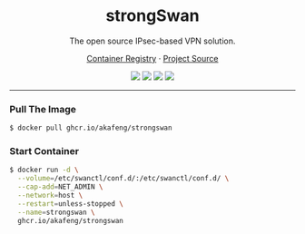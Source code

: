 <h1 align="center">strongSwan</h1>

<p align="center">The open source IPsec-based VPN solution.</p>

<p align="center">
    <a href="https://ghcr.io/akafeng/strongswan">Container Registry</a> ·
    <a href="https://github.com/strongswan/strongswan">Project Source</a>
</p>

<p align="center">
    <img src="https://img.shields.io/github/workflow/status/akafeng/docker-strongswan/Docker%20Build" />
    <img src="https://img.shields.io/github/last-commit/akafeng/docker-strongswan" />
    <img src="https://img.shields.io/github/v/release/akafeng/docker-strongswan" />
    <img src="https://img.shields.io/github/release-date/akafeng/docker-strongswan" />
</p>

---

### Pull The Image

```bash
$ docker pull ghcr.io/akafeng/strongswan
```

### Start Container

```bash
$ docker run -d \
  --volume=/etc/swanctl/conf.d/:/etc/swanctl/conf.d/ \
  --cap-add=NET_ADMIN \
  --network=host \
  --restart=unless-stopped \
  --name=strongswan \
  ghcr.io/akafeng/strongswan
```
